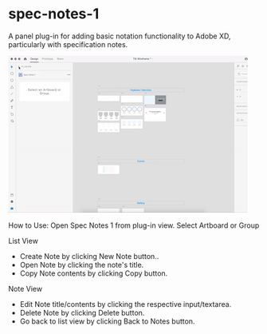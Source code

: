 # spec-notes-1

A panel plug-in for adding basic notation functionality to Adobe XD, particularly with specification notes.

![Spec Notes 1 Demo](dist/spec-notes-1.gif)

How to Use:
Open Spec Notes 1 from plug-in view.
Select Artboard or Group

List View
- Create Note by clicking New Note button..
- Open Note by clicking the note's title.
- Copy Note contents by clicking Copy button.

Note View
- Edit Note title/contents by clicking the respective input/textarea.
- Delete Note by clicking Delete button.
- Go back to list view by clicking Back to Notes button.